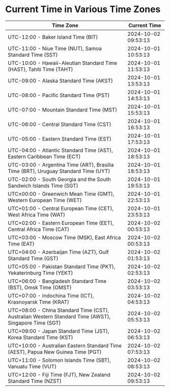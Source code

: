 # Current Time in Various Time Zones

| Time Zone | Current Time |
|-----------|--------------|
| UTC-12:00 - Baker Island Time (BIT) | 2024-10-02 09:53:13 |
| UTC-11:00 - Niue Time (NUT), Samoa Standard Time (SST) | 2024-10-01 10:53:13 |
| UTC-10:00 - Hawaii-Aleutian Standard Time (HAST), Tahiti Time (TAHT) | 2024-10-01 11:53:13 |
| UTC-09:00 - Alaska Standard Time (AKST) | 2024-10-01 13:53:13 |
| UTC-08:00 - Pacific Standard Time (PST) | 2024-10-01 14:53:13 |
| UTC-07:00 - Mountain Standard Time (MST) | 2024-10-01 15:53:13 |
| UTC-06:00 - Central Standard Time (CST) | 2024-10-01 16:53:13 |
| UTC-05:00 - Eastern Standard Time (EST) | 2024-10-01 17:53:13 |
| UTC-04:00 - Atlantic Standard Time (AST), Eastern Caribbean Time (ECT) | 2024-10-01 18:53:13 |
| UTC-03:00 - Argentina Time (ART), Brasília Time (BRT), Uruguay Standard Time (UYT) | 2024-10-01 18:53:13 |
| UTC-02:00 - South Georgia and the South Sandwich Islands Time (SGT) | 2024-10-01 19:53:13 |
| UTC±00:00 - Greenwich Mean Time (GMT), Western European Time (WET) | 2024-10-01 22:53:13 |
| UTC+01:00 - Central European Time (CET), West Africa Time (WAT) | 2024-10-01 23:53:13 |
| UTC+02:00 - Eastern European Time (EET), Central Africa Time (CAT) | 2024-10-02 00:53:13 |
| UTC+03:00 - Moscow Time (MSK), East Africa Time (EAT) | 2024-10-02 00:53:13 |
| UTC+04:00 - Azerbaijan Time (AZT), Gulf Standard Time (GST) | 2024-10-02 01:53:13 |
| UTC+05:00 - Pakistan Standard Time (PKT), Yekaterinburg Time (YEKT) | 2024-10-02 02:53:13 |
| UTC+06:00 - Bangladesh Standard Time (BST), Omsk Time (OMST) | 2024-10-02 03:53:13 |
| UTC+07:00 - Indochina Time (ICT), Krasnoyarsk Time (KRAT) | 2024-10-02 04:53:13 |
| UTC+08:00 - China Standard Time (CST), Australian Western Standard Time (AWST), Singapore Time (SGT) | 2024-10-02 05:53:13 |
| UTC+09:00 - Japan Standard Time (JST), Korea Standard Time (KST) | 2024-10-02 06:53:13 |
| UTC+10:00 - Australian Eastern Standard Time (AEST), Papua New Guinea Time (PGT) | 2024-10-02 07:53:13 |
| UTC+11:00 - Solomon Islands Time (SBT), Vanuatu Time (VUT) | 2024-10-02 08:53:13 |
| UTC+12:00 - Fiji Time (FJT), New Zealand Standard Time (NZST) | 2024-10-02 09:53:13 |
